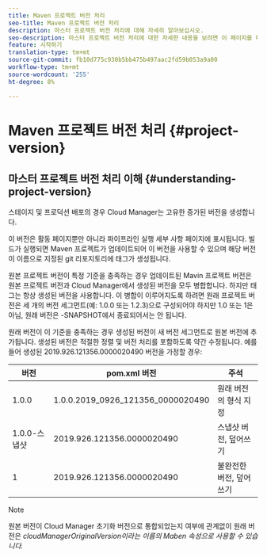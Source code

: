 ```yaml
---
title: Maven 프로젝트 버전 처리
seo-title: Maven 프로젝트 버전 처리
description: 마스터 프로젝트 버전 처리에 대해 자세히 알아보십시오.
seo-description: 마스터 프로젝트 버전 처리에 대한 자세한 내용을 보려면 이 페이지를 따르십시오.
feature: 시작하기
translation-type: tm+mt
source-git-commit: fb10d775c930b5bb475b497aac2fd59b053a9a00
workflow-type: tm+mt
source-wordcount: '255'
ht-degree: 8%

---
```



# Maven 프로젝트 버전 처리 {#project-version}

## 마스터 프로젝트 버전 처리 이해 {#understanding-project-version}

스테이지 및 프로덕션 배포의 경우 Cloud Manager는 고유한 증가된 버전을 생성합니다.

이 버전은 활동 페이지뿐만 아니라 파이프라인 실행 세부 사항 페이지에 표시됩니다. 빌드가 실행되면 Maven 프로젝트가 업데이트되어 이 버전을 사용할 수 있으며 해당 버전이 이름으로 지정된 git 리포지토리에 태그가 생성됩니다.

원본 프로젝트 버전이 특정 기준을 충족하는 경우 업데이트된 Mavin 프로젝트 버전은 원본 프로젝트 버전과 Cloud Manager에서 생성된 버전을 모두 병합합니다. 하지만 태그는 항상 생성된 버전을 사용합니다. 이 병합이 이루어지도록 하려면 원래 프로젝트 버전은 세 개의 버전 세그먼트(예: 1.0.0 또는 1.2.3)으로 구성되어야 하지만 1.0 또는 1은 아님, 원래 버전은 -SNAPSHOT에서 종료되어서는 안 됩니다.

원래 버전이 이 기준을 충족하는 경우 생성된 버전이 새 버전 세그먼트로 원본 버전에 추가됩니다. 생성된 버전은 적절한 정렬 및 버전 처리를 포함하도록 약간 수정됩니다. 예를 들어 생성된 2019.926.121356.0000020490 버전을 가정할 경우:

| **버전** | **pom.xml 버전** | **주석** |
|---|---|---|
| 1.0.0 | 1.0.0.2019_0926_121356_0000020490 | 원래 버전의 형식 지정 |
| 1.0.0-스냅샷 | 2019.926.121356.0000020490 | 스냅샷 버전, 덮어쓰기 |
| 1 | 2019.926.121356.0000020490 | 불완전한 버전, 덮어쓰기 |

>[!NOTE]
>
>원본 버전이 Cloud Manager 초기화 버전으로 통합되었는지 여부에 관계없이 원래 버전은 *cloudManagerOriginalVersion이라는 이름의 Maben 속성으로 사용할 수 있습니다.*
